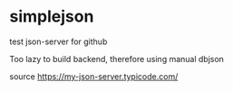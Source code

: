 # simplejson
test json-server for github

Too lazy to build backend, therefore using manual dbjson


source
https://my-json-server.typicode.com/
